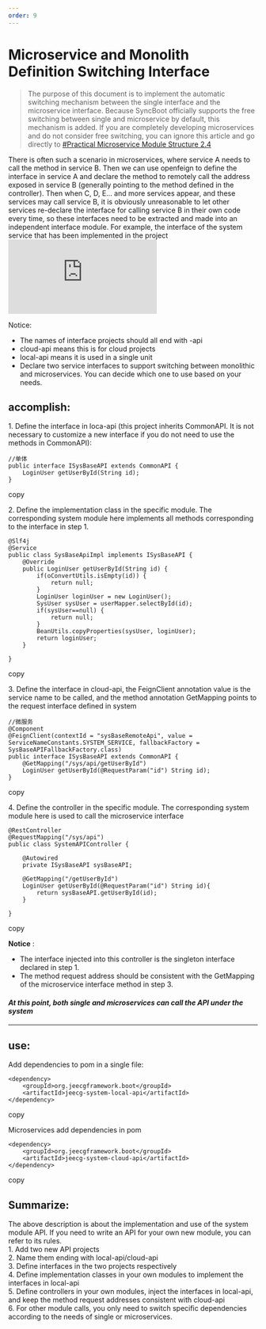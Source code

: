 ```yaml
---
order: 9
---
```


# Microservice and Monolith Definition Switching Interface

> The purpose of this document is to implement the automatic switching mechanism between the single interface and the microservice interface. Because SyncBoot officially supports the free switching between single and microservice by default, this mechanism is added. If you are completely developing microservices and do not consider free switching, you can ignore this article and go directly to [#Practical Microservice Module Structure 2.4](https://help.jeecg.com/java/springcloud/dev/fengceng.html)

There is often such a scenario in microservices, where service A needs to call the method in service B. Then we can use openfeign to define the interface in service A and declare the method to remotely call the address exposed in service B (generally pointing to the method defined in the controller). Then when C, D, E... and more services appear, and these services may call service B, it is obviously unreasonable to let other services re-declare the interface for calling service B in their own code every time, so these interfaces need to be extracted and made into an independent interface module. For example, the interface of the system service that has been implemented in the project  
![](https://lfs.k.topthink.com/lfs/95c39bcc7e91778dbf9bcc6d2c11c0c66c9d932efd8f2ea9bd77f3c6e358c551.dat)

Notice:

- The names of interface projects should all end with -api
- cloud-api means this is for cloud projects
- local-api means it is used in a single unit
- Declare two service interfaces to support switching between monolithic and microservices. You can decide which one to use based on your needs.

## accomplish:

1\. Define the interface in loca-api (this project inherits CommonAPI. It is not necessary to customize a new interface if you do not need to use the methods in CommonAPI):

```
//单体
public interface ISysBaseAPI extends CommonAPI {
    LoginUser getUserById(String id);
}

```

copy

2\. Define the implementation class in the specific module. The corresponding system module here implements all methods corresponding to the interface in step 1.

```
@Slf4j
@Service
public class SysBaseApiImpl implements ISysBaseAPI {
    @Override
	public LoginUser getUserById(String id) {
		if(oConvertUtils.isEmpty(id)) {
			return null;
		}
		LoginUser loginUser = new LoginUser();
		SysUser sysUser = userMapper.selectById(id);
		if(sysUser==null) {
			return null;
		}
		BeanUtils.copyProperties(sysUser, loginUser);
		return loginUser;
	}

}
```

copy

3\. Define the interface in cloud-api, the FeignClient annotation value is the service name to be called, and the method annotation GetMapping points to the request interface defined in system

```
//微服务
@Component
@FeignClient(contextId = "sysBaseRemoteApi", value = ServiceNameConstants.SYSTEM_SERVICE, fallbackFactory = SysBaseAPIFallbackFactory.class)
public interface ISysBaseAPI extends CommonAPI {
    @GetMapping("/sys/api/getUserById")
    LoginUser getUserById(@RequestParam("id") String id);
}
```

copy

4\. Define the controller in the specific module. The corresponding system module here is used to call the microservice interface

```
@RestController
@RequestMapping("/sys/api")
public class SystemAPIController {

    @Autowired
    private ISysBaseAPI sysBaseAPI;

    @GetMapping("/getUserById")
    LoginUser getUserById(@RequestParam("id") String id){
        return sysBaseAPI.getUserById(id);
    }

}
```

copy

**Notice** :

- The interface injected into this controller is the singleton interface declared in step 1.
- The method request address should be consistent with the GetMapping of the microservice interface method in step 3.

#### _At this point, both single and microservices can call the API under the system_

---

## use:

Add dependencies to pom in a single file:

```
<dependency>
    <groupId>org.jeecgframework.boot</groupId>
    <artifactId>jeecg-system-local-api</artifactId>
</dependency>
```

copy

Microservices add dependencies in pom

```
<dependency>
    <groupId>org.jeecgframework.boot</groupId>
    <artifactId>jeecg-system-cloud-api</artifactId>
</dependency>
```

copy

## Summarize:

The above description is about the implementation and use of the system module API. If you need to write an API for your own new module, you can refer to its rules.  
1\. Add two new API projects  
2\. Name them ending with local-api/cloud-api  
3\. Define interfaces in the two projects respectively  
4\. Define implementation classes in your own modules to implement the interfaces in local-api  
5\. Define controllers in your own modules, inject the interfaces in local-api, and keep the method request addresses consistent with cloud-api  
6\. For other module calls, you only need to switch specific dependencies according to the needs of single or microservices.
